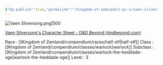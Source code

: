 ```yaml
---
{"dg-publish":true,"permalink":"/kingdom-of-zemland/1-pc-s/vaen-silversong/"}
---
```




![Vaen Silversong.png|500](/img/user/Kingdom%20of%20Zemland/z_Attachments/Vaen%20Silversong.png)

[Vaen Silversong's Character Sheet - D&D Beyond (dndbeyond.com)](https://www.dndbeyond.com/characters/117842007)

Race : [[Kingdom of Zemland/compendium/races/half-elf\|half-elf]] 
Class : [[Kingdom of Zemland/compendium/classes/warlock\|warlock]] 
Subclass : [[Kingdom of Zemland/compendium/classes/warlock-the-hexblade-xge\|warlock-the-hexblade-xge]]
Level : 3